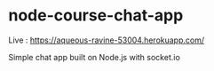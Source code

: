 # node-course-chat-app

Live : https://aqueous-ravine-53004.herokuapp.com/

Simple chat app built on Node.js with socket.io

